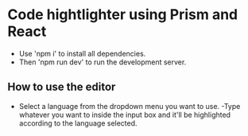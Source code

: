 # Code hightlighter using Prism and React

- Use 'npm i' to install all dependencies.
- Then 'npm run dev' to run the development server.

## How to use the editor

- Select a language from the dropdown menu you want to use.
-Type whatever you want to inside the input box and it'll be highlighted according to the language selected.

